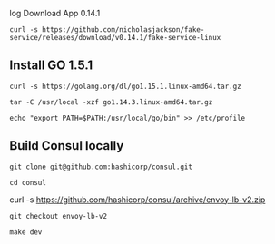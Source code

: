 log Download App 0.14.1

```
curl -s https://github.com/nicholasjackson/fake-service/releases/download/v0.14.1/fake-service-linux
```

## Install GO 1.5.1

```
curl -s https://golang.org/dl/go1.15.1.linux-amd64.tar.gz
```

```
tar -C /usr/local -xzf go1.14.3.linux-amd64.tar.gz
```

```
echo "export PATH=$PATH:/usr/local/go/bin" >> /etc/profile
```

## Build Consul locally

```
git clone git@github.com:hashicorp/consul.git
```

```
cd consul
```

curl -s https://github.com/hashicorp/consul/archive/envoy-lb-v2.zip

```
git checkout envoy-lb-v2
```

```
make dev
```